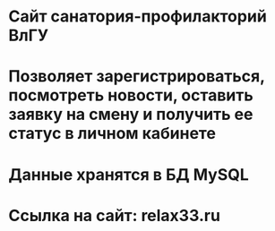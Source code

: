 # Сайт санатория-профилакторий ВлГУ
# Позволяет зарегистрироваться, посмотреть новости, оставить заявку на смену и получить ее статус в личном кабинете
# Данные хранятся в БД MySQL
# Ссылка на сайт: relax33.ru

